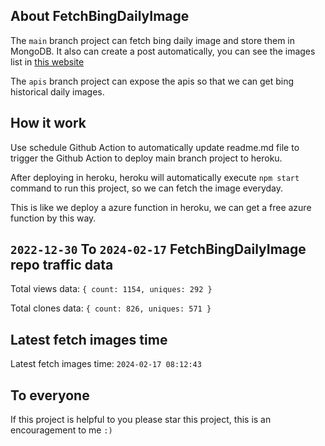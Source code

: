 ## About FetchBingDailyImage

The `main` branch project can fetch bing daily image and store them in MongoDB.
It also can create a post automatically, you can see the images list in [this website](https://oursalbum.netlify.app)

The `apis` branch project can expose the apis so that we can get bing historical daily images.

## How it work

Use schedule Github Action to automatically update readme.md file to trigger the Github Action to deploy main branch project to heroku.

After deploying in heroku, heroku will automatically execute `npm start` command to run this project, so we can fetch the image everyday.

This is like we deploy a azure function in heroku, we can get a free azure function by this way.

## `2022-12-30` To `2024-02-17` FetchBingDailyImage repo traffic data

Total views data: `{ count: 1154, uniques: 292 }`

Total clones data: `{ count: 826, uniques: 571 }`

## Latest fetch images time

Latest fetch images time: `2024-02-17 08:12:43`

## To everyone

If this project is helpful to you please star this project, this is an encouragement to me `:)`




